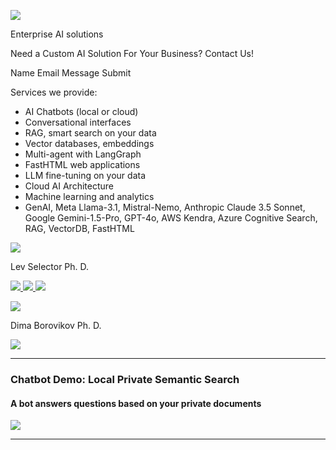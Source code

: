 ![](images/eais_favicon.webp)

Enterprise AI solutions

Need a Custom AI Solution For Your Business? Contact Us!

Name Email Message Submit

Services we provide:

  * AI Chatbots (local or cloud)
  * Conversational interfaces
  * RAG, smart search on your data
  * Vector databases, embeddings
  * Multi-agent with LangGraph
  * FastHTML web applications
  * LLM fine-tuning on your data
  * Cloud AI Architecture
  * Machine learning and analytics
  * GenAI, Meta Llama-3.1, Mistral-Nemo, Anthropic Claude 3.5 Sonnet, Google Gemini-1.5-Pro, GPT-4o, AWS Kendra, Azure Cognitive Search, RAG, VectorDB, FastHTML

![](images/Lev.jpg)

Lev Selector Ph. D.

[![](/images/linkedin.svg) ](https://www.linkedin.com/in/levselector/)
[![](/images/youtube.svg) ](https://youtube.com/@lev-selector)
[![](/images/github.svg) ](https://github.com/lselector)

![](images/Dima.jpg)

Dima Borovikov Ph. D.

[![](/images/linkedin.svg) ](https://www.linkedin.com/in/d-borovikov)

* * *

### Chatbot Demo: Local Private Semantic Search

#### A bot answers questions based on your private documents

![](images/RAG_demo.png)

* * *

